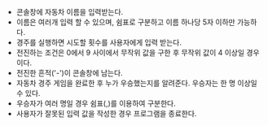 - 콘솔창에 자동차 이름을 입력받는다.
- 이름은 여러개 입력 할 수 있으며, 쉼표로 구분하고 이름 하나당 5자 이하만 가능하다.
- 경주를 실행하면 시도할 횟수를 사용자에게 입력 받는다.
- 전진하는 조건은 0에서 9 사이에서 무작위 값을 구한 후 무작위 값이 4 이상일 경우이다.
- 전진한 흔적('-')이 콘솔창에 남는다.
- 자동차 경주 게임을 완료한 후 누가 우승했는지를 알려준다. 우승자는 한 명 이상일 수 있다.
- 우승자가 여러 명일 경우 쉼표(,)를 이용하여 구분한다.
- 사용자가 잘못된 입력 값을 작성한 경우 프로그램을 종료한다.
